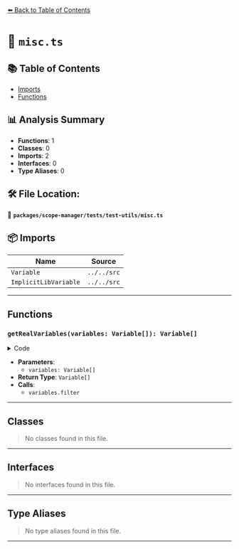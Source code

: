 [⬅️ Back to Table of Contents](../../../../index.md)

# 📄 `misc.ts`

## 📚 Table of Contents

- [Imports](#imports)
- [Functions](#functions)

## 📊 Analysis Summary

- **Functions**: 1
- **Classes**: 0
- **Imports**: 2
- **Interfaces**: 0
- **Type Aliases**: 0

## 🛠️ File Location:
📂 **`packages/scope-manager/tests/test-utils/misc.ts`**

## 📦 Imports

| Name | Source |
|------|--------|
| `Variable` | `../../src` |
| `ImplicitLibVariable` | `../../src` |


---

## Functions

### `getRealVariables(variables: Variable[]): Variable[]`

<details><summary>Code</summary>

```ts
export function getRealVariables(variables: Variable[]): Variable[] {
  return variables.filter(v => !(v instanceof ImplicitLibVariable));
}
```
</details>

- **Parameters**:
  - `variables: Variable[]`
- **Return Type**: `Variable[]`
- **Calls**:
  - `variables.filter`

---

## Classes

> No classes found in this file.


---

## Interfaces

> No interfaces found in this file.


---

## Type Aliases

> No type aliases found in this file.


---